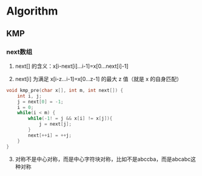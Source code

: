 # Algorithm



## KMP



### next数组

1. next[] 的含义：x[i-next[i]...i-1]=x[0...next[i]-1]

2. next[i] 为满足 x[i-z...i-1]=x[0...z-1] 的最大 z 值（就是 x 的自身匹配）

```c++
void kmp_pre(char x[], int m, int next[]) {
	int i, j;
	j = next[0] = -1;
	i = 0;
	while(i < m) {
		while(-1! = j && x[i] != x[j]){
			j = next[j];
		}
		next[++i] = ++j;
	}
}
```



3. 对称不是中心对称，而是中心字符块对称，比如不是abccba，而是abcabc这种对称